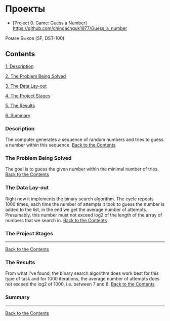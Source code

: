 # Проекты
* [Project 0. Game: Guess a Number] https://github.com/chingachguk1977/Guess_a_number

Роман Быков (SF, DST-100)


## Contents
[1. Description](https://github.com/chingachguk1977/Guess_a_number/tree/main/Guess%20a%20Number%20project%20files#description)


[2. The Problem Being Solved](https://github.com/chingachguk1977/Guess_a_number/tree/main/Guess%20a%20Number%20project%20files#the-problem-being-solved)

[3. The Data Lay-out](https://github.com/chingachguk1977/Guess_a_number/tree/main/Guess%20a%20Number%20project%20files#the-data-lay-out)

[4. The Project Stages](https://github.com/chingachguk1977/Guess_a_number/tree/main/Guess%20a%20Number%20project%20files#the-project-stages)

[5. The Results](https://github.com/chingachguk1977/Guess_a_number/tree/main/Guess%20a%20Number%20project%20files#the-results)

[6. Summary](https://github.com/chingachguk1977/Guess_a_number/tree/main/Guess%20a%20Number%20project%20files#summary)


### Description
The computer generates a sequence of random numbers and tries to guess a number within this sequence. 
[Back to the Contents](https://github.com/chingachguk1977/Guess_a_number/tree/main/Guess%20a%20Number%20project%20files#contents)

### The Problem Being Solved
The goal is to guess the given number within the minimal number of tries. 
[Back to the Contents](https://github.com/chingachguk1977/Guess_a_number/tree/main/Guess%20a%20Number%20project%20files#contents)

### The Data Lay-out
Right now it implements the binary search algorithm. The cycle repeats 1000 times, each time the number of attempts it took to guess the number is added to the list, in the end we get the average number of attempts.
Presumably, this number must not exceed log2 of the length of the array of numbers that we search in.
[Back to the Contents](https://github.com/chingachguk1977/Guess_a_number/tree/main/Guess%20a%20Number%20project%20files#contents)

### The Project Stages
***
[Back to the Contents](https://github.com/chingachguk1977/Guess_a_number/tree/main/Guess%20a%20Number%20project%20files#contents)

### The Results
From what I've found, the binary search algorithm does work best for this type of task and for 1000 iterations, the average number of attempts does not exceed the log2 of 1000, i.e. between 7 and 8.
[Back to the Contents](https://github.com/chingachguk1977/Guess_a_number/tree/main/Guess%20a%20Number%20project%20files#contents)


### Summary
***
[Back to the Contents](https://github.com/chingachguk1977/Guess_a_number/tree/main/Guess%20a%20Number%20project%20files#contents)